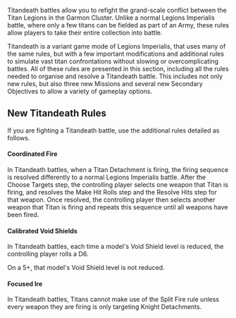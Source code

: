 Titandeath battles allow you to refight the grand-scale conflict between the Titan Legions in the Garmon Cluster. Unlike a normal Legions Imperialis battle, where only a few titans can be fielded as part of an Army, these rules allow players to take their entire collection into battle.

Titandeath is a variant game mode of Legions Imperialis, that uses many of the same rules, but with a few important modifications and additional rules to simulate vast titan confrontations without slowing or overcomplicating battles. All of these rules are presented in this section, including all the rules needed to organise and resolve a Titandeath battle. This includes not only new rules, but also three new Missions and several new Secondary Objectives to allow a variety of gameplay options.

## New Titandeath Rules

If you are fighting a Titandeath battle, use the additional rules detailed as follows.

#### Coordinated Fire

In Titandeath battles, when a Titan Detachment is firing, the firing sequence is resolved differently to a normal Legions Imperialis battle. After the Choose Targets step, the controlling player selects one weapon that Titan is firing, and resolves the Make Hit Rolls step and the Resolve Hits step for that weapon. Once resolved, the controlling player then selects another weapon that Titan is firing and repeats this sequence until all weapons have been fired.

#### Calibrated Void Shields

In Titandeath battles, each time a model's Void Shield level is reduced, the controlling player rolls a D6.

On a 5+, that model's Void Shield level is not reduced.

#### Focused Ire

In Titandeath battles, Titans cannot make use of the Split Fire rule unless every weapon they are firing is only targeting Knight Detachments.